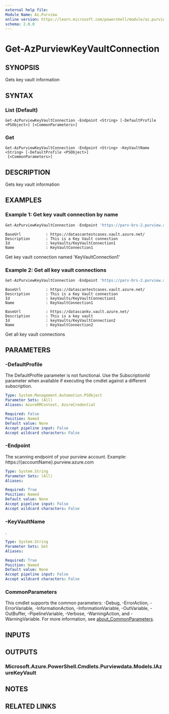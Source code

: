 ```yaml
---
external help file:
Module Name: Az.Purview
online version: https://learn.microsoft.com/powershell/module/az.purview/get-azpurviewkeyvaultconnection
schema: 2.0.0
---
```


# Get-AzPurviewKeyVaultConnection

## SYNOPSIS
Gets key vault information

## SYNTAX

### List (Default)
```
Get-AzPurviewKeyVaultConnection -Endpoint <String> [-DefaultProfile <PSObject>] [<CommonParameters>]
```

### Get
```
Get-AzPurviewKeyVaultConnection -Endpoint <String> -KeyVaultName <String> [-DefaultProfile <PSObject>]
 [<CommonParameters>]
```

## DESCRIPTION
Gets key vault information

## EXAMPLES

### Example 1: Get key vault connection by name
```powershell
Get-AzPurviewKeyVaultConnection -Endpoint 'https://parv-brs-2.purview.azure.com/' -KeyVaultName 'KeyVaultConnection1'
```

```output
BaseUrl           : https://datascantestcases.vault.azure.net/
Description       : This is a Key Vault connection
Id                : keyVaults/KeyVaultConnection1
Name              : KeyVaultConnection1
```

Get key vault connection named 'KeyVaultConnection1'

### Example 2: Get all key vault connections
```powershell
Get-AzPurviewKeyVaultConnection -Endpoint 'https://parv-brs-2.purview.azure.com/'
```

```output
BaseUrl           : https://datascantestcases.vault.azure.net/
Description       : This is a Key Vault connection
Id                : keyVaults/KeyVaultConnection1
Name              : KeyVaultConnection1

BaseUrl           : https://datascankv.vault.azure.net/
Description       : This is a key vault
Id                : keyVaults/KeyVaultConnection2
Name              : KeyVaultConnection2
```

Get all key vault connections

## PARAMETERS

### -DefaultProfile
The DefaultProfile parameter is not functional.
Use the SubscriptionId parameter when available if executing the cmdlet against a different subscription.

```yaml
Type: System.Management.Automation.PSObject
Parameter Sets: (All)
Aliases: AzureRMContext, AzureCredential

Required: False
Position: Named
Default value: None
Accept pipeline input: False
Accept wildcard characters: False
```

### -Endpoint
The scanning endpoint of your purview account.
Example: https://{accountName}.purview.azure.com

```yaml
Type: System.String
Parameter Sets: (All)
Aliases:

Required: True
Position: Named
Default value: None
Accept pipeline input: False
Accept wildcard characters: False
```

### -KeyVaultName
.

```yaml
Type: System.String
Parameter Sets: Get
Aliases:

Required: True
Position: Named
Default value: None
Accept pipeline input: False
Accept wildcard characters: False
```

### CommonParameters
This cmdlet supports the common parameters: -Debug, -ErrorAction, -ErrorVariable, -InformationAction, -InformationVariable, -OutVariable, -OutBuffer, -PipelineVariable, -Verbose, -WarningAction, and -WarningVariable. For more information, see [about_CommonParameters](http://go.microsoft.com/fwlink/?LinkID=113216).

## INPUTS

## OUTPUTS

### Microsoft.Azure.PowerShell.Cmdlets.Purviewdata.Models.IAzureKeyVault

## NOTES

## RELATED LINKS

